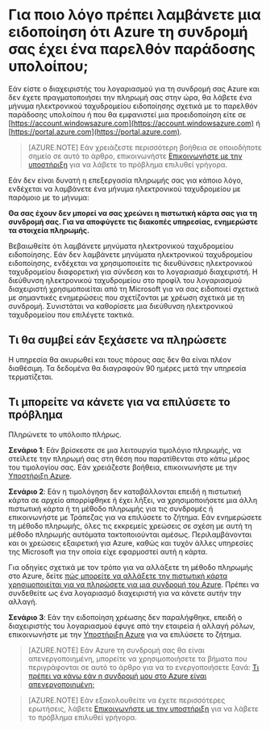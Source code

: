 <properties
    pageTitle="Για ποιο λόγο πρέπει λαμβάνετε μια ειδοποίηση ότι Azure τη συνδρομή σας έχει ένα παρελθόν παράδοσης υπολοίπου | Microsoft Azure"
    description="Περιγράφει τον τρόπο για να κάνετε πληρωμής εάν Azure συνδρομή σας έχει ένα παρελθόν παράδοσης υπολοίπου"
    services=""
    documentationCenter=""
    authors="genlin"
    manager="mbaldwin"
    editor=""
    tags="billing"
    />

<tags
    ms.service="billing"
    ms.workload="na"
    ms.tgt_pltfrm="na"
    ms.devlang="na"
    ms.topic="article"
    ms.date="10/18/2016"
    ms.author="genli"/>

# <a name="why-have-you-received-a-notification-that-your-azure-subscription-has-a-past-due-balance"></a>Για ποιο λόγο πρέπει λαμβάνετε μια ειδοποίηση ότι Azure τη συνδρομή σας έχει ένα παρελθόν παράδοσης υπολοίπου;
Εάν είστε ο διαχειριστής του λογαριασμού για τη συνδρομή σας Azure και δεν έχετε πραγματοποιήσει την πληρωμή σας στην ώρα, θα λάβετε ένα μήνυμα ηλεκτρονικού ταχυδρομείου ειδοποίησης σχετικά με το παρελθόν παράδοσης υπολοίπου ή που θα εμφανιστεί μια προειδοποίηση είτε σε [https://account.windowsazure.com](https://account.windowsazure.com) ή [https://portal.azure.com](https://portal.azure.com).

> [AZURE.NOTE] Εάν χρειάζεστε περισσότερη βοήθεια σε οποιοδήποτε σημείο σε αυτό το άρθρο, επικοινωνήστε [Επικοινωνήστε με την υποστήριξη](https://portal.azure.com/?#blade/Microsoft_Azure_Support/HelpAndSupportBlade) για να λάβετε το πρόβλημα επιλυθεί γρήγορα.

Εάν δεν είναι δυνατή η επεξεργασία πληρωμής σας για κάποιο λόγο, ενδέχεται να λαμβάνετε ένα μήνυμα ηλεκτρονικού ταχυδρομείου με παρόμοιο με το μήνυμα:

**Θα σας έχουν δεν μπορεί να σας χρεώνει η πιστωτική κάρτα σας για τη συνδρομή σας. Για να αποφύγετε τις διακοπές υπηρεσίας, ενημερώστε τα στοιχεία πληρωμής.**

Βεβαιωθείτε ότι λαμβάνετε μηνύματα ηλεκτρονικού ταχυδρομείου ειδοποίησης. Εάν δεν λαμβάνετε μηνύματα ηλεκτρονικού ταχυδρομείου ειδοποίησης, ενδέχεται να χρησιμοποιείτε τις διευθύνσεις ηλεκτρονικού ταχυδρομείου διαφορετική για σύνδεση και το λογαριασμό διαχειριστή. Η διεύθυνση ηλεκτρονικού ταχυδρομείου στο προφίλ του λογαριασμού διαχειριστή χρησιμοποιείται από τη Microsoft για να σας ειδοποιεί σχετικά με σημαντικές ενημερώσεις που σχετίζονται με χρέωση σχετικά με τη συνδρομή. Συνιστάται να καθορίσετε μια διεύθυνση ηλεκτρονικού ταχυδρομείου που επιλέγετε τακτικά.

## <a name="what-will-happen-if-you-forget-to-pay"></a>Τι θα συμβεί εάν ξεχάσετε να πληρώσετε
Η υπηρεσία θα ακυρωθεί και τους πόρους σας δεν θα είναι πλέον διαθέσιμη. Τα δεδομένα θα διαγραφούν 90 ημέρες μετά την υπηρεσία τερματίζεται.

## <a name="what-can-you-do-to-resolve-the-issue"></a>Τι μπορείτε να κάνετε για να επιλύσετε το πρόβλημα

Πληρώνετε το υπόλοιπο πλήρως.

**Σενάριο 1**: Εάν βρίσκεστε σε μια λειτουργία τιμολόγιο πληρωμής, να στείλετε την πληρωμή σας στη θέση που παρατίθενται στο κάτω μέρος του τιμολογίου σας. Εάν χρειάζεστε βοήθεια, επικοινωνήστε με την [Υποστήριξη Azure](https://portal.azure.com/#blade/Microsoft_Azure_Support/HelpAndSupportBlade).

**Σενάριο 2**: Εάν η τιμολόγηση δεν καταβάλλονται επειδή η πιστωτική κάρτα σε αρχείο απορρίφθηκε ή έχει λήξει, να χρησιμοποιήσετε μια άλλη πιστωτική κάρτα ή τη μέθοδο πληρωμής για τις συνδρομές ή επικοινωνήστε με Τράπεζας για να επιλύσετε το ζήτημα. Εάν ενημερώσετε τη μέθοδο πληρωμής, όλες τις εκκρεμείς χρεώσεις σε σχέση με αυτή τη μέθοδο πληρωμής αυτόματα τακτοποιούνται αμέσως. Περιλαμβάνονται και οι χρεώσεις εξαιρετική για Azure, καθώς και τυχόν άλλες υπηρεσίες της Microsoft για την οποία είχε εφαρμοστεί αυτή η κάρτα.

Για οδηγίες σχετικά με τον τρόπο για να αλλάξετε τη μέθοδο πληρωμής στο Azure, δείτε [πώς μπορείτε να αλλάξετε την πιστωτική κάρτα χρησιμοποιείται για να πληρώσετε για μια συνδρομή του Azure](./billing-how-to-change-credit-card.md). Πρέπει να συνδεθείτε ως ένα λογαριασμό διαχειριστή για να κάνετε αυτήν την αλλαγή.


**Σενάριο 3**: Εάν την ειδοποίηση χρέωσης δεν παραλήφθηκε, επειδή ο διαχειριστής του λογαριασμού έφυγε από την εταιρεία ή αλλαγή ρόλων, επικοινωνήστε με την [Υποστήριξη Azure](https://portal.azure.com/#blade/Microsoft_Azure_Support/HelpAndSupportBlade) για να επιλύσετε το ζήτημα.

> [AZURE.NOTE] Εάν Azure τη συνδρομή σας θα είναι απενεργοποιημένη, μπορείτε να χρησιμοποιήσετε τα βήματα που περιγράφονται σε αυτό το άρθρο για να το ενεργοποιήσετε ξανά: [Τι πρέπει να κάνω εάν η συνδρομή μου στο Azure είναι απενεργοποιημένη;](billing-subscription-become-disable.md)

> [AZURE.NOTE] Εάν εξακολουθείτε να έχετε περισσότερες ερωτήσεις, λάβετε [Επικοινωνήστε με την υποστήριξη](https://portal.azure.com/?#blade/Microsoft_Azure_Support/HelpAndSupportBlade) για να λάβετε το πρόβλημα επιλυθεί γρήγορα.
